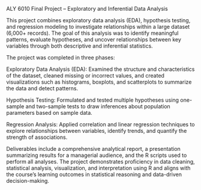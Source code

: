 ALY 6010 Final Project – Exploratory and Inferential Data Analysis

This project combines exploratory data analysis (EDA), hypothesis testing, and regression modeling to investigate relationships within a large dataset (6,000+ records). The goal of this analysis was to identify meaningful patterns, evaluate hypotheses, and uncover relationships between key variables through both descriptive and inferential statistics.

The project was completed in three phases:

Exploratory Data Analysis (EDA): Examined the structure and characteristics of the dataset, cleaned missing or incorrect values, and created visualizations such as histograms, boxplots, and scatterplots to summarize the data and detect patterns.

Hypothesis Testing: Formulated and tested multiple hypotheses using one-sample and two-sample tests to draw inferences about population parameters based on sample data.

Regression Analysis: Applied correlation and linear regression techniques to explore relationships between variables, identify trends, and quantify the strength of associations.

Deliverables include a comprehensive analytical report, a presentation summarizing results for a managerial audience, and the R scripts used to perform all analyses. The project demonstrates proficiency in data cleaning, statistical analysis, visualization, and interpretation using R and aligns with the course’s learning outcomes in statistical reasoning and data-driven decision-making.
